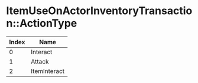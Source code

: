 # ItemUseOnActorInventoryTransaction::ActionType

Index | Name
--- | ---
0 | Interact
1 | Attack
2 | ItemInteract